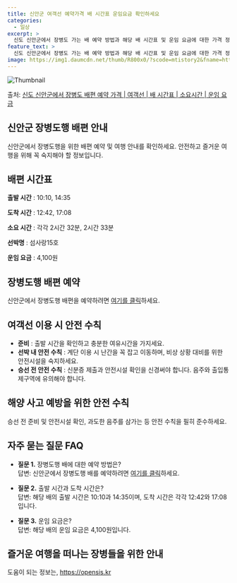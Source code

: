 ```yaml
---
title: 신안군 여객선 예약가격 배 시간표 운임요금 확인하세요
categories:
  - 일상
excerpt: >
  신도 신안군에서 장병도 가는 배 예약 방법과 해당 배 시간표 및 운임 요금에 대한 가격 정보를 안내 드리겠습니다. 안전하고 재밋는 장병도행 여행을 위해 아래 정보 참고하시기 바랍니다. 장병도행 배편 예약하기 👈 클릭신도 신안군에서 장병도행 배 시간표출발 시간도착 시간소요 시간선박명요금10:1012:422시간 32분섬사랑15호4,100원14:3517:082시간 33분섬사랑15호4,100원장병도행 배편 예약하기 👈 클릭신도 신안군에서 장병도행 여객선 탑승 시 이용수칙중요한 안전 수칙을 지켜주세요. 1. 배 출항 전 준비 출항 시간을 확인하고 충분한 여유시간을 가지세요. 선착장이 혼잡해지는 시간을 고려하여 미리 도착하여 대기해야 합니다. 2. 선박 내 안전 수칙 계단 이용 시 주의 사항 난간을 꼭 잡고 이동하..
feature_text: >
  신도 신안군에서 장병도 가는 배 예약 방법과 해당 배 시간표 및 운임 요금에 대한 가격 정보를 안내 드리겠습니다. 안전하고 재밋는 장병도행 여행을 위해 아래 정보 참고하시기 바랍니다. 장병도행 배편 예약하기 👈 클릭신도 신안군에서 장병도행 배 시간표출발 시간도착 시간소요 시간선박명요금10:1012:422시간 32분섬사랑15호4,100원14:3517:082시간 33분섬사랑15호4,100원장병도행 배편 예약하기 👈 클릭신도 신안군에서 장병도행 여객선 탑승 시 이용수칙중요한 안전 수칙을 지켜주세요. 1. 배 출항 전 준비 출항 시간을 확인하고 충분한 여유시간을 가지세요. 선착장이 혼잡해지는 시간을 고려하여 미리 도착하여 대기해야 합니다. 2. 선박 내 안전 수칙 계단 이용 시 주의 사항 난간을 꼭 잡고 이동하..
image: https://img1.daumcdn.net/thumb/R800x0/?scode=mtistory2&fname=https%3A%2F%2Fblog.kakaocdn.net%2Fdn%2FbBYj9i%2FbtsHBrikdeY%2FGWfB35jeG7SKbVmm1WaJC1%2Fimg.webp
---
```


![Thumbnail](https://img1.daumcdn.net/thumb/R800x0/?scode=mtistory2&fname=https%3A%2F%2Fblog.kakaocdn.net%2Fdn%2FbBYj9i%2FbtsHBrikdeY%2FGWfB35jeG7SKbVmm1WaJC1%2Fimg.webp)

<p>출처: <a href="https://opensis.kr/entry/%EC%8B%A0%EB%8F%84-%EC%8B%A0%EC%95%88%EA%B5%B0%EC%97%90%EC%84%9C-%EC%9E%A5%EB%B3%91%EB%8F%84-%EB%B0%B0%ED%8E%B8-%EC%98%88%EC%95%BD-%EA%B0%80%EA%B2%A9-%EC%97%AC%EA%B0%9D%EC%84%A0-%EB%B0%B0-%EC%8B%9C%EA%B0%84%ED%91%9C-%EC%86%8C%EC%9A%94%EC%8B%9C%EA%B0%84-%EC%9A%B4%EC%9E%84-%EC%9A%94%EA%B8%88" rel="dofollow">신도 신안군에서 장병도 배편 예약 가격 | 여객선 | 배 시간표 | 소요시간 | 운임 요금</a> </p>

## 신안군 장병도행 배편 안내


신안군에서 장병도행을 위한 배편 예약 및 여행 안내를 확인하세요. 안전하고 즐거운 여행을 위해 꼭 숙지해야 할 정보입니다.


## 배편 시간표

**출발 시간** : 10:10, 14:35

**도착 시간** : 12:42, 17:08

**소요 시간** : 각각 2시간 32분, 2시간 33분

**선박명** : 섬사랑15호

**운임 요금** : 4,100원


## 장병도행 배편 예약

신안군에서 장병도행 배편을 예약하려면 [여기를 클릭](https://opensis.kr/entry/%EC%8B%A0%EB%8F%84-%EC%8B%A0%EC%95%88%EA%B5%B0%EC%97%90%EC%84%9C-%EC%9E%A5%EB%B3%91%EB%8F%84-%EB%B0%B0%ED%8E%B8-%EC%98%88%EC%95%BD-%EA%B0%80%EA%B2%A9-%EC%97%AC%EA%B0%9D%EC%84%A0-%EB%B0%B0-%EC%8B%9C%EA%B0%84%ED%91%9C-%EC%86%8C%EC%9A%94%EC%8B%9C%EA%B0%84-%EC%9A%B4%EC%9E%84-%EC%9A%94%EA%B8%88)하세요.


## 여객선 이용 시 안전 수칙

  * **준비** : 출발 시간을 확인하고 충분한 여유시간을 가지세요.
  * **선박 내 안전 수칙** : 계단 이용 시 난간을 꼭 잡고 이동하며, 비상 상황 대비를 위한 안전시설을 숙지하세요.
  * **승선 전 안전 수칙** : 신분증 제출과 안전시설 확인을 신경써야 합니다. 음주와 출입통제구역에 유의해야 합니다.


## 해양 사고 예방을 위한 안전 수칙

승선 전 준비 및 안전시설 확인, 과도한 음주를 삼가는 등 안전 수칙을 필히 준수하세요.


## 자주 묻는 질문 FAQ

  * **질문 1.** 장병도행 배에 대한 예약 방법은?  
답변: 신안군에서 장병도행 배를 예약하려면 [여기를 클릭](https://opensis.kr/entry/%EC%8B%A0%EB%8F%84-%EC%8B%A0%EC%95%88%EA%B5%B0%EC%97%90%EC%84%9C-%EC%9E%A5%EB%B3%91%EB%8F%84-%EB%B0%B0%ED%8E%B8-%EC%98%88%EC%95%BD-%EA%B0%80%EA%B2%A9-%EC%97%AC%EA%B0%9D%EC%84%A0-%EB%B0%B0-%EC%8B%9C%EA%B0%84%ED%91%9C-%EC%86%8C%EC%9A%94%EC%8B%9C%EA%B0%84-%EC%9A%B4%EC%9E%84-%EC%9A%94%EA%B8%88)하세요.

  * **질문 2.** 출발 시간과 도착 시간은?  
답변: 해당 배의 출발 시간은 10:10과 14:35이며, 도착 시간은 각각 12:42와 17:08입니다.

  * **질문 3.** 운임 요금은?  
답변: 해당 배의 운임 요금은 4,100원입니다.


## 즐거운 여행을 떠나는 장병들을 위한 안내


도움이 되는 정보는, <a href="https://opensis.kr" rel="dofollow">https://opensis.kr</a>


